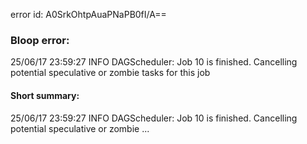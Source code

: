 error id: A0SrkOhtpAuaPNaPB0fI/A==
### Bloop error:

25/06/17 23:59:27 INFO DAGScheduler: Job 10 is finished. Cancelling potential speculative or zombie tasks for this job
#### Short summary: 

25/06/17 23:59:27 INFO DAGScheduler: Job 10 is finished. Cancelling potential speculative or zombie ...